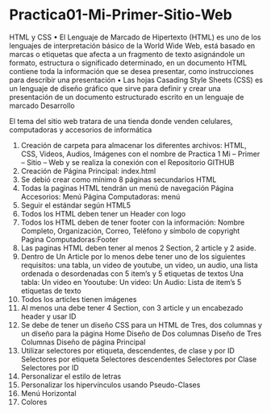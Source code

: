 # Practica01-Mi-Primer-Sitio-Web
HTML y CSS
•	El Lenguaje de Marcado de Hipertexto (HTML) es uno de los lenguajes de interpretación básico de la World Wide Web, está basado en marcas o etiquetas que afecta a un fragmento de texto asignándole un formato, estructura o significado determinado, en un documento HTML contiene toda la información que se desea presentar, como instrucciones para describir una presentación 
•	Las hojas Casading Style Sheets (CSS) es un lenguaje de diseño gráfico que sirve para definir y crear una presentación de un documento estructurado escrito en un lenguaje de marcado
Desarrollo

El tema del sitio web tratara de una tienda donde venden celulares, computadoras y accesorios de informática 
  
1.	Creación de carpeta para almacenar los diferentes archivos: HTML, CSS, Videos, Audios, Imágenes con el nombre de Practica 1 Mi – Primer – Sitio – Web y se realiza la conexión con el Repositorio GITHUB
2.	Creación de Página Principal: index.html
3.	Se debió crear como mínimo 8 páginas secundarios HTML
4.	Todas la paginas HTML tendrán un menú de navegación 
Página Accesorios: Menú 
Página Computadoras: menú 
5.	Seguir el estándar según HTML5
6.	Todos los HTML deben tener un Header con logo
7.	Todos los HTML deben de tener footer con la información: Nombre Completo, Organización, Correo, Teléfono y símbolo de copyright
Pagina Computadoras:Footer
8.	Las paginas HTML deben tener al menos 2 Section, 2 article y 2 aside.
9.	Dentro de Un Article por lo menos debe tener uno de los siguientes requisitos: una tabla, un video de youtube, un video, un audio, una lista ordenada o desordenadas con 5 item’s y 5 etiquetas de textos
Una tabla:
Un video en Yooutube:
Un video:
Un Audio:
Lista de item’s 
5 etiquetas de texto
10.	Todos los articles tienen imágenes
11.	Al menos una debe tener 4 Section, con 3 article y un encabezado header y usar ID
12.	Se debe de tener un diseño CSS para un HTML de Tres, dos columnas y un diseño para la página Home
Diseño de Dos columnas
Diseño de Tres Columnas
Diseño de página Principal
13.	Utilizar selectores por etiqueta, descendentes, de clase y por ID 
Selectores por etiqueta
Selectores descendentes
Selectores por Clase
Selectores por ID
14.	Personalizar el estilo de letras
15.	Personalizar los hipervínculos usando Pseudo-Clases
16.	Menú Horizontal
17.	Colores
